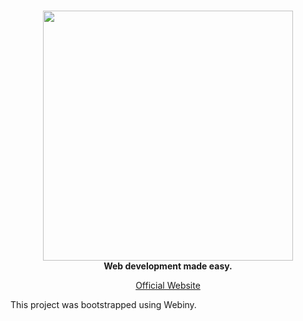 <br/>
<p align="center">
  <img src="https://s3.amazonaws.com/owler-image/logo/webiny_owler_20160228_232453_original.png" width="400" />
  <br/>
  <strong>Web development made easy.</strong>
</p>
<p align="center">
  <a href="https://www.webiny.com">Official Website</a>
</p>

This project was bootstrapped using Webiny.
